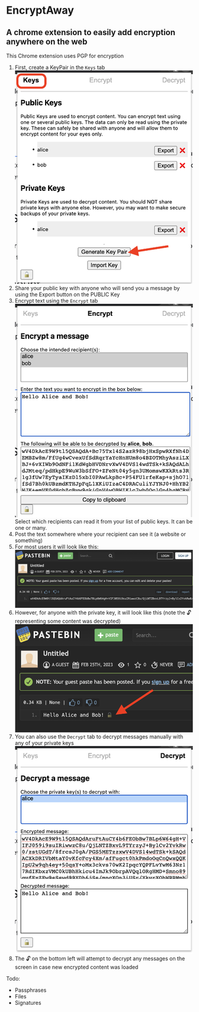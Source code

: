 # EncryptAway

## A chrome extension to easily add encryption anywhere on the web

This Chrome extension uses PGP for encryption

1. First, create a KeyPair in the `Keys` tab
![Key Generation](./demo-screens/GenerateKey.png)
1. Share your public key with anyone who will send you a message by using the Export button on the PUBLIC Key
1. Encrypt text using the `Encrypt` tab
![Encrypt](./demo-screens/Encrypt.png)
Select which recipients can read it from your list of public keys. It can be one or many.
1. Post the text somewhere where your recipient can see it (a website or something)
1. For most users it will look like this:
![Encrypted on website](./demo-screens/EncryptedWebContent.png)
1. However, for anyone with the private key, it will look like this (note the 🔓 representing some content was decrypted)
![Decrypted on website](./demo-screens/DecryptedWebContent.png)
1. You can also use the `Decrypt` tab to decrypt messages manually with any of your private keys
![Decrypt tab](./demo-screens/Decrypt.png)
1. The 🔓 on the bottom left will attempt to decrypt any messages on the screen in case new encrypted content was loaded

Todo:

- Passphrases
- Files
- Signatures
